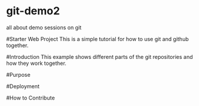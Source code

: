 # git-demo2
all about demo sessions on git

#Starter Web Project
This is a simple tutorial for how to use git and github together.

#Introduction
This example shows different parts of the git repositories and how they work together.


#Purpose

#Deployment

#How to Contribute


